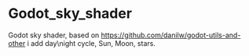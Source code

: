 # Godot_sky_shader
Godot sky shader, based on https://github.com/danilw/godot-utils-and-other
i add day\night cycle, Sun, Moon, stars.
